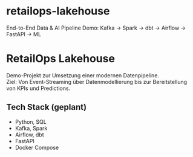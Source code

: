 # retailops-lakehouse
End-to-End Data &amp; AI Pipeline Demo: Kafka → Spark → dbt → Airflow → FastAPI → ML

# RetailOps Lakehouse

Demo-Projekt zur Umsetzung einer modernen Datenpipeline.  
Ziel: Von Event-Streaming über Datenmodellierung bis zur Bereitstellung von KPIs und Predictions.

## Tech Stack (geplant)
- Python, SQL
- Kafka, Spark
- Airflow, dbt
- FastAPI
- Docker Compose
